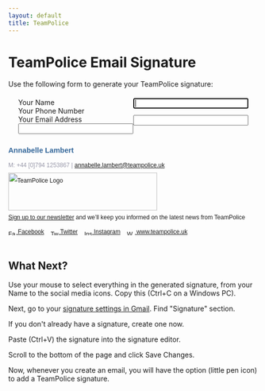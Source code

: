 ```yaml
---
layout: default
title: TeamPolice
---
```


<style>
form { margin: 20px; }
#resBox { margin: 40px 0; }
label { width: 100%; }
label input { float: right; width: 50%; }


</style>

<h1>TeamPolice Email Signature</h1>

<p>Use the following form to generate your TeamPolice signature:</p>

<form name="userdetails">
    <div><label>Your Name<input autofocus type="text" name="name"></label></div>
    <div><label>Your Phone Number<input type="text" name="phone"></label></div>
    <div><label>Your Email Address<input type="email" name="email"></label></div>
</form>

<div id="resBox">

<div id="resPreview">
<section id="tp_emailblock" itemscope itemtype="http://schema.org/Person" style="font: 9pt sans-serif; line-height: 22pt; ">
<div id="tpName" itemprop="name" style="font-size: 11pt; color: #369; font-weight: bold;">Annabelle Lambert</div>

<div id="tp_details" style="color: #99a;">M: <span id="tpPhone">+44 [0]794 1253867</span> |  <a id="tpEmail" href="mailto:annabelle.lambert@teampolice.uk">annabelle.lambert@teampolice.uk</a></div>
<div id="tp_logo"><img src="https://ethosvo.github.io/ethos-email-signature/teampolice-generic.png" style="width: 300px; height: 76px" alt="TeamPolice Logo"></div>
<div id="tp_strap"><a href="http://eepurl.com/gMRNSb">Sign up to our newsletter</a> and we’ll keep you informed on the latest news from TeamPolice</div>
<div id="tp_socialmedia">
<a href="https://www.facebook.com/TeamPoliceUK"><img src="https://ethosvo.github.io/ethos-email-signature/social/facebook.png" style="vertical-align: text-bottom; width: 16px; height: 16px" alt="Facebook"> Facebook</a>
<a href="https://twitter.com/teampoliceuk"><img src="https://ethosvo.github.io/ethos-email-signature/social/twitter.png" style="vertical-align: text-bottom;margin-left: 10px; width: 16px; height: 16px" alt="Twitter"> Twitter</a>
<a href="https://www.instagram.com/teampoliceuk/"><img src="https://ethosvo.github.io/ethos-email-signature/social/instagram.png" style="vertical-align: text-bottom;margin-left: 10px; width: 16px; height: 16px" alt="Instagram"> Instagram</a>
<a href="https://www.teampolice.uk/"><img src="https://ethosvo.github.io/ethos-email-signature/social/website.png" style="vertical-align: text-bottom;margin-left: 10px; width: 16px; height: 16px" alt="Website"> www.teampolice.uk</a>
</div>
    </section>
    </div>
</div><!-- end of resBox -->

<h2>What Next?</h2>

<p>Use your mouse to select everything in the generated signature, from your Name to the social media icons. Copy this (Ctrl+C on a Windows PC).</p>

<p>Next, go to your <a target="_blank" href="https://mail.google.com/mail/#settings/general">signature settings in Gmail</a>. Find &quot;Signature&quot; section.</p>

<p>If you don't already have a signature, create one now.</p>

<p>Paste (Ctrl+V) the signature into the signature editor.</p>

<p>Scroll to the bottom of the page and click Save Changes.</p>

<p>Now, whenever you create an email, you will have the option (little pen icon) to add a TeamPolice signature.</p>




<script>
    (function() {
        var frm = document.forms.userdetails;
        var resBox = document.getElementById("resBox");

        frm.addEventListener("submit", function(ev) { ev.preventDefault(); });
        frm.name.addEventListener("change", function() { updatePreview(); });
        frm.name.addEventListener("keyup", function() { updatePreview(); });
        frm.email.addEventListener("change", function() { updatePreview(); });
        frm.email.addEventListener("keyup", function() { updatePreview(); });
        frm.phone.addEventListener("change", function() { updatePreview(); });
        frm.phone.addEventListener("keyup", function() { updatePreview(); });

// Template objects:
var tpName = document.getElementById("tpName");
var tpPhone = document.getElementById("tpPhone");
var tpEmail = document.getElementById("tpEmail");
var resPreview = document.getElementById("resPreview");
        function updatePreview() {
            tpName.innerHTML = tpPhone.innerHTML = tpEmail.innerHTML = '';
            tpName.appendChild(document.createTextNode(frm.name.value));
            tpPhone.appendChild(document.createTextNode(frm.phone.value));
            tpEmail.appendChild(document.createTextNode(frm.email.value));
            tpEmail.setAttribute("href", "mailto:" + frm.email.value);
        }
        




    })();
</script>